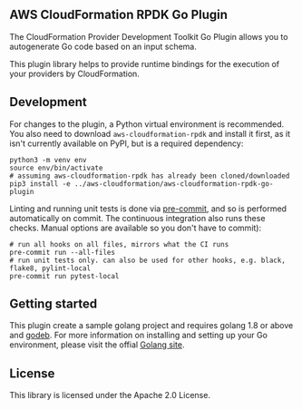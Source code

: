 ## AWS CloudFormation RPDK Go Plugin

The CloudFormation Provider Development Toolkit Go Plugin allows you to autogenerate Go code based on an input schema.

This plugin library helps to provide runtime bindings for the execution of your providers by CloudFormation.

Development
-----------

For changes to the plugin, a Python virtual environment is recommended. You also need to download `aws-cloudformation-rpdk` and install it first, as it isn't currently available on PyPI, but is a required dependency:

```
python3 -m venv env
source env/bin/activate
# assuming aws-cloudformation-rpdk has already been cloned/downloaded
pip3 install -e ../aws-cloudformation/aws-cloudformation-rpdk-go-plugin
```

Linting and running unit tests is done via [pre-commit](https://pre-commit.com/), and so is performed automatically on commit. The continuous integration also runs these checks. Manual options are available so you don't have to commit):

```
# run all hooks on all files, mirrors what the CI runs
pre-commit run --all-files
# run unit tests only. can also be used for other hooks, e.g. black, flake8, pylint-local
pre-commit run pytest-local
```

Getting started
---------------

This plugin create a sample golang project and requires golang 1.8 or above and [godeb](https://golang.github.io/dep/docs/introduction.html). For more information on installing and setting up your Go environment, please visit the offial [Golang site](https://golang.org/).


License
-------

This library is licensed under the Apache 2.0 License.
